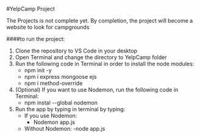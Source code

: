 #YelpCamp Project

The Projects is not complete yet.
By completion, the project will become a website to look for campgrounds

####to run the project:

1. Clone the repository to VS Code in your desktop
2. Open Terminal and change the directory to YelpCamp folder
3. Run the following code in Terminal in order to install the node modules:
   - npm init -y
   - npm i express mongoose ejs
   - npm i method-override
4. (Optional) If you want to use Nodemon, run the following code in Terminal:
   - npm instal --global nodemon
5. Run the app by typing in terminal by typing:
   - If you use Nodemon:
     - Nodemon app.js
   - Without Nodemon:
     -node app.js
